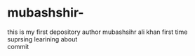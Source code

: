 # mubashshir-
this is my first depository
author mubashsihr ali khan first time <br>
suprsing learining about<br> commit
